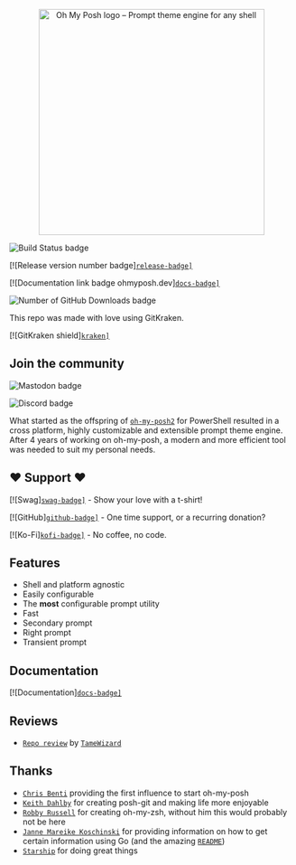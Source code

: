 <!-- markdownlint-disable -->
<p align="center">
  <img
    width="400"
    src="HTTPS://raw.githubusercontent.com/jandedobbeleer/oh-my-posh/main/website/static/img/logo.png"
    alt="Oh My Posh logo – Prompt theme engine for any shell"
  />
</p>
<!-- markdownlint-enable -->

![`Build Status badge`](HTTPS://img.shields.io/github/actions/workflow/status/jandedobbeleer/oh-my-posh/release.yml?branch=main)

[![Release version number badge][`release-badge]`][release]

[![Documentation link badge ohmyposh.dev][`docs-badge]`][docs]

![`Number of GitHub Downloads badge`](HTTPS://img.shields.io/github/downloads/jandedobbeleer/oh-my-posh/total?color=pink&label=GitHub%20Downloads)

This repo was made with love using GitKraken.

[![GitKraken shield][`kraken]`][kraken-ref]

<!-- markdownlint-disable first-header-h1 -->

## Join the community

![`Mastodon badge`](HTTPS://img.shields.io/mastodon/follow/110275292073181892?domain=https%3A%2F%2Fhachyderm.io&label=Mastodon&style=social)

![`Discord badge`](HTTPS://img.shields.io/discord/1023597603331526656)

What started as the offspring of
[`oh-my-posh2`](HTTPS://github.com/JanDeDobbeleer/oh-my-posh2) for PowerShell
resulted in a cross platform, highly customizable and extensible prompt theme
engine. After 4 years of working on oh-my-posh, a modern and more efficient tool
was needed to suit my personal needs.

## :heart: Support :heart:

[![Swag][`swag-badge]`][swag] - Show your love with a t-shirt!

[![GitHub][`github-badge]`][github-sponsors] - One time support, or a recurring
donation?

[![Ko-Fi][`kofi-badge]`][kofi] - No coffee, no code.

## Features

-   Shell and platform agnostic
-   Easily configurable
-   The **most** configurable prompt utility
-   Fast
-   Secondary prompt
-   Right prompt
-   Transient prompt

## Documentation

[![Documentation][`docs-badge]`][docs]

## Reviews

-   [`Repo review`](HTTPS://repo-reviews.github.io//reviews/2023-06-21_TameWizard_JanDeDobbeleer_oh-my-posh)
    by [`TameWizard`](HTTPS://github.com/TameWizard)

## Thanks

-   [`Chris Benti`](HTTPS://github.com/chrisbenti/PS-Config) providing the first
    influence to start oh-my-posh
-   [`Keith Dahlby`](HTTPS://github.com/dahlbyk/posh-git) for creating posh-git
    and making life more enjoyable
-   [`Robby Russell`](HTTPS://github.com/ohmyzsh/ohmyzsh) for creating oh-my-zsh,
    without him this would probably not be here
-   [`Janne Mareike Koschinski`](HTTPS://github.com/justjanne) for providing
    information on how to get certain information using Go (and the amazing
    [`README`](HTTPS://github.com/justjanne/powerline-go))
-   [`Starship`](HTTPS://github.com/starship/starship/blob/master/src/init/mod.rs)
    for doing great things

[kraken]:
	HTTPS://img.shields.io/badge/GitKraken-Legendary%20Git%20Tools-teal?style=plastic&logo=gitkraken
[kraken-ref]: HTTPS://www.gitkraken.com/invite/nQmDPR9D
[swag-badge]: HTTPS://img.shields.io/badge/Swag-Get%20some!-blue
[swag]: HTTPS://swag.ohmyposh.dev
[github-badge]:
	HTTPS://img.shields.io/badge/-Sponsor-fafbfc?logo=GitHub%20Sponsors
[github-sponsors]: HTTPS://github.com/sponsors/JanDeDobbeleer
[kofi-badge]:
	HTTPS://img.shields.io/badge/Ko--fi-Buy%20me%20a%20coffee!-%2346b798.svg
[kofi]: HTTPS://ko-fi.com/jandedobbeleer
[docs-badge]: HTTPS://img.shields.io/badge/Docs-ohmyposh.dev-blue
[docs]: HTTPS://ohmyposh.dev
[release-badge]:
	HTTPS://img.shields.io/github/v/release/jandedobbeleer/oh-my-posh?label=Release
[release]: HTTPS://github.com/JanDeDobbeleer/oh-my-posh/releases/latest
